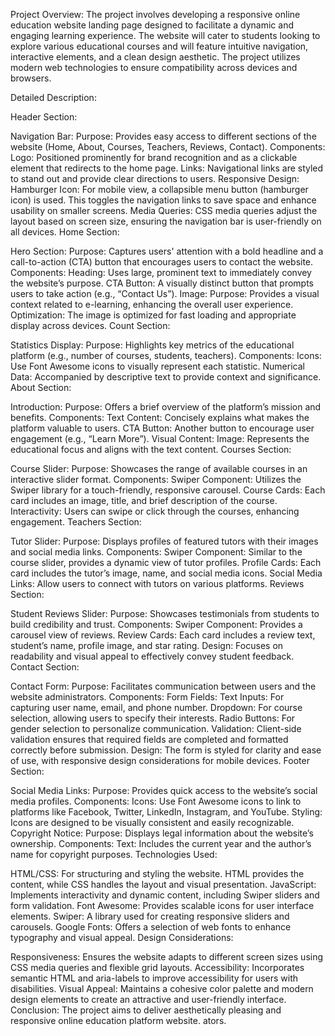 Project Overview:
The project involves developing a responsive online education website landing page designed to facilitate a dynamic and engaging learning experience. The website will cater to students looking to explore various educational courses and will feature intuitive navigation, interactive elements, and a clean design aesthetic. The project utilizes modern web technologies to ensure compatibility across devices and browsers.

Detailed Description:

Header Section:

Navigation Bar:
Purpose: Provides easy access to different sections of the website (Home, About, Courses, Teachers, Reviews, Contact).
Components:
Logo: Positioned prominently for brand recognition and as a clickable element that redirects to the home page.
Links: Navigational links are styled to stand out and provide clear directions to users.
Responsive Design:
Hamburger Icon: For mobile view, a collapsible menu button (hamburger icon) is used. This toggles the navigation links to save space and enhance usability on smaller screens.
Media Queries: CSS media queries adjust the layout based on screen size, ensuring the navigation bar is user-friendly on all devices.
Home Section:

Hero Section:
Purpose: Captures users' attention with a bold headline and a call-to-action (CTA) button that encourages users to contact the website.
Components:
Heading: Uses large, prominent text to immediately convey the website’s purpose.
CTA Button: A visually distinct button that prompts users to take action (e.g., “Contact Us”).
Image:
Purpose: Provides a visual context related to e-learning, enhancing the overall user experience.
Optimization: The image is optimized for fast loading and appropriate display across devices.
Count Section:

Statistics Display:
Purpose: Highlights key metrics of the educational platform (e.g., number of courses, students, teachers).
Components:
Icons: Use Font Awesome icons to visually represent each statistic.
Numerical Data: Accompanied by descriptive text to provide context and significance.
About Section:

Introduction:
Purpose: Offers a brief overview of the platform’s mission and benefits.
Components:
Text Content: Concisely explains what makes the platform valuable to users.
CTA Button: Another button to encourage user engagement (e.g., “Learn More”).
Visual Content:
Image: Represents the educational focus and aligns with the text content.
Courses Section:

Course Slider:
Purpose: Showcases the range of available courses in an interactive slider format.
Components:
Swiper Component: Utilizes the Swiper library for a touch-friendly, responsive carousel.
Course Cards: Each card includes an image, title, and brief description of the course.
Interactivity: Users can swipe or click through the courses, enhancing engagement.
Teachers Section:

Tutor Slider:
Purpose: Displays profiles of featured tutors with their images and social media links.
Components:
Swiper Component: Similar to the course slider, provides a dynamic view of tutor profiles.
Profile Cards: Each card includes the tutor’s image, name, and social media icons.
Social Media Links: Allow users to connect with tutors on various platforms.
Reviews Section:

Student Reviews Slider:
Purpose: Showcases testimonials from students to build credibility and trust.
Components:
Swiper Component: Provides a carousel view of reviews.
Review Cards: Each card includes a review text, student’s name, profile image, and star rating.
Design: Focuses on readability and visual appeal to effectively convey student feedback.
Contact Section:

Contact Form:
Purpose: Facilitates communication between users and the website administrators.
Components:
Form Fields:
Text Inputs: For capturing user name, email, and phone number.
Dropdown: For course selection, allowing users to specify their interests.
Radio Buttons: For gender selection to personalize communication.
Validation: Client-side validation ensures that required fields are completed and formatted correctly before submission.
Design: The form is styled for clarity and ease of use, with responsive design considerations for mobile devices.
Footer Section:

Social Media Links:
Purpose: Provides quick access to the website’s social media profiles.
Components:
Icons: Use Font Awesome icons to link to platforms like Facebook, Twitter, LinkedIn, Instagram, and YouTube.
Styling: Icons are designed to be visually consistent and easily recognizable.
Copyright Notice:
Purpose: Displays legal information about the website’s ownership.
Components:
Text: Includes the current year and the author’s name for copyright purposes.
Technologies Used:

HTML/CSS: For structuring and styling the website. HTML provides the content, while CSS handles the layout and visual presentation.
JavaScript: Implements interactivity and dynamic content, including Swiper sliders and form validation.
Font Awesome: Provides scalable icons for user interface elements.
Swiper: A library used for creating responsive sliders and carousels.
Google Fonts: Offers a selection of web fonts to enhance typography and visual appeal.
Design Considerations:

Responsiveness: Ensures the website adapts to different screen sizes using CSS media queries and flexible grid layouts.
Accessibility: Incorporates semantic HTML and aria-labels to improve accessibility for users with disabilities.
Visual Appeal: Maintains a cohesive color palette and modern design elements to create an attractive and user-friendly interface.
Conclusion:
The project aims to deliver  aesthetically pleasing and responsive online education platform website. ators.
